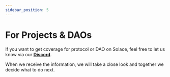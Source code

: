 ```yaml
---
sidebar_position: 5
---
```


# For Projects & DAOs

If you want to get coverage for protocol or DAO on Solace, feel free to let us know via our [**Discord**](https://discord.gg/JkPQSWCX). 

When we receive the information, we will take a close look and together we decide what to do next.
